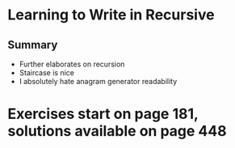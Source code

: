 # Learning to Write in Recursive

## Summary
- Further elaborates on recursion
- Staircase is nice
- I absolutely hate anagram generator readability

# Exercises start on page 181, solutions available on page 448
